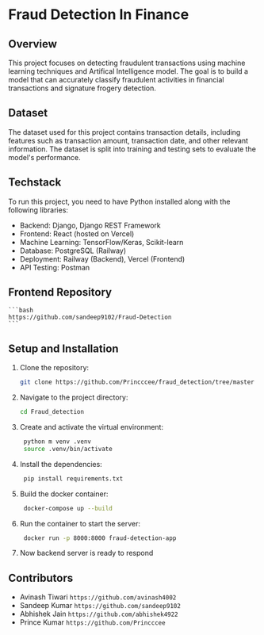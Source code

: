 # Fraud Detection In Finance

## Overview
This project focuses on detecting fraudulent transactions using machine learning techniques and Artifical Intelligence model. The goal is to build a model that can accurately classify fraudulent activities in financial transactions and signature frogery detection.

## Dataset
The dataset used for this project contains transaction details, including features such as transaction amount, transaction date, and other relevant information. The dataset is split into training and testing sets to evaluate the model's performance.

## Techstack
To run this project, you need to have Python installed along with the following libraries:
- Backend: Django, Django REST Framework
- Frontend: React (hosted on Vercel)
- Machine Learning: TensorFlow/Keras, Scikit-learn
- Database: PostgreSQL (Railway)
- Deployment: Railway (Backend), Vercel (Frontend)
- API Testing: Postman

## Frontend Repository
    ```bash
    https://github.com/sandeep9102/Fraud-Detection
    ```

## Setup and Installation
1. Clone the repository:
    ```bash
    git clone https://github.com/Princccee/fraud_detection/tree/master
    ```
2. Navigate to the project directory:
    ```bash
    cd Fraud_detection
    ```
3. Create and activate the virtual environment:
   ```bash
    python m venv .venv
    source .venv/bin/activate
    ```
4. Install the dependencies:
   ```bash
    pip install requirements.txt
    ```
5. Build the docker container:
   ```bash
    docker-compose up --build
    ```
6. Run the container to start the server:
   ```bash
    docker run -p 8000:8000 fraud-detection-app
    ```
6. Now backend server is ready to respond

## Contributors
- Avinash Tiwari ```https://github.com/avinash4002```
- Sandeep Kumar ```https://github.com/sandeep9102 ```
- Abhishek Jain ```https://github.com/abhishek4922 ```
- Prince Kumar  ```https://github.com/Princccee```

